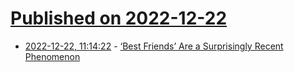 # [Published on 2022-12-22](index.md)

* [2022-12-22, 11:14:22](https://news.ycombinator.com/item?id=34092230) - [‘Best Friends’ Are a Surprisingly Recent Phenomenon](https://www.theatlantic.com/family/archive/2022/12/best-friends-monogamous-relationships-competition/672531/)
